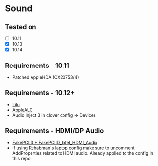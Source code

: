 # Sound

## Tested on

- [ ] 10.11
- [X] 10.13
- [X] 10.14

## Requirements - 10.11

* Patched AppleHDA (CX20753/4)

## Requirements - 10.12+

* [Lilu](https://github.com/acidanthera/Lilu)
* [AppleALC](https://github.com/acidanthera/AppleALC)
* Audio inject 3 in clover config -> Devices

## Requirements - HDMI/DP Audio

* [FakePCIID + FakePCIID_Intel_HDMI_Audio](https://github.com/RehabMan/OS-X-Fake-PCI-ID)
* If using [Rehabman's laptop config](https://github.com/RehabMan/OS-X-Clover-Laptop-Config) make sure to uncomment AddProperties related to HDMI audio. Already applied to the config in this repo
